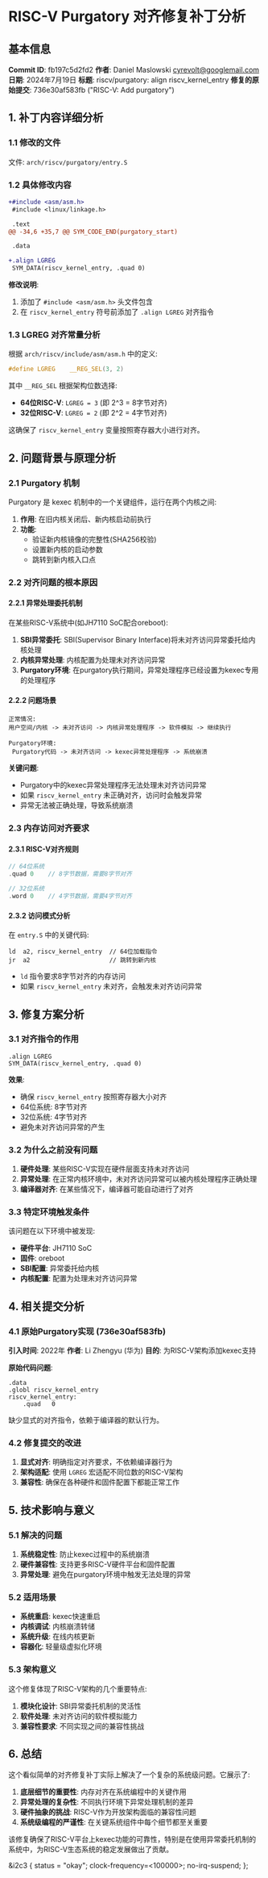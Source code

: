 # RISC-V Purgatory 对齐修复补丁分析

## 基本信息

**Commit ID**: fb197c5d2fd2
**作者**: Daniel Maslowski <cyrevolt@googlemail.com>
**日期**: 2024年7月19日
**标题**: riscv/purgatory: align riscv_kernel_entry
**修复的原始提交**: 736e30af583fb ("RISC-V: Add purgatory")

## 1. 补丁内容详细分析

### 1.1 修改的文件

文件: `arch/riscv/purgatory/entry.S`

### 1.2 具体修改内容

```diff
+#include <asm/asm.h>
 #include <linux/linkage.h>

 .text
@@ -34,6 +35,7 @@ SYM_CODE_END(purgatory_start)

 .data

+.align LGREG
 SYM_DATA(riscv_kernel_entry, .quad 0)
```

**修改说明**:
1. 添加了 `#include <asm/asm.h>` 头文件包含
2. 在 `riscv_kernel_entry` 符号前添加了 `.align LGREG` 对齐指令

### 1.3 LGREG 对齐常量分析

根据 `arch/riscv/include/asm/asm.h` 中的定义:

```c
#define LGREG    __REG_SEL(3, 2)
```

其中 `__REG_SEL` 根据架构位数选择:
- **64位RISC-V**: `LGREG = 3` (即 2^3 = 8字节对齐)
- **32位RISC-V**: `LGREG = 2` (即 2^2 = 4字节对齐)

这确保了 `riscv_kernel_entry` 变量按照寄存器大小进行对齐。

## 2. 问题背景与原理分析

### 2.1 Purgatory 机制

Purgatory 是 kexec 机制中的一个关键组件，运行在两个内核之间:

1. **作用**: 在旧内核关闭后、新内核启动前执行
2. **功能**:
   - 验证新内核镜像的完整性(SHA256校验)
   - 设置新内核的启动参数
   - 跳转到新内核入口点

### 2.2 对齐问题的根本原因

#### 2.2.1 异常处理委托机制

在某些RISC-V系统中(如JH7110 SoC配合oreboot):

1. **SBI异常委托**: SBI(Supervisor Binary Interface)将未对齐访问异常委托给内核处理
2. **内核异常处理**: 内核配置为处理未对齐访问异常
3. **Purgatory环境**: 在purgatory执行期间，异常处理程序已经设置为kexec专用的处理程序

#### 2.2.2 问题场景

```
正常情况:
用户空间/内核 -> 未对齐访问 -> 内核异常处理程序 -> 软件模拟 -> 继续执行

Purgatory环境:
 Purgatory代码 -> 未对齐访问 -> kexec异常处理程序 -> 系统崩溃
```

**关键问题**:
- Purgatory中的kexec异常处理程序无法处理未对齐访问异常
- 如果 `riscv_kernel_entry` 未正确对齐，访问时会触发异常
- 异常无法被正确处理，导致系统崩溃

### 2.3 内存访问对齐要求

#### 2.3.1 RISC-V对齐规则

```c
// 64位系统
.quad 0    // 8字节数据，需要8字节对齐

// 32位系统
.word 0    // 4字节数据，需要4字节对齐
```

#### 2.3.2 访问模式分析

在 `entry.S` 中的关键代码:

```assembly
ld  a2, riscv_kernel_entry  // 64位加载指令
jr  a2                      // 跳转到新内核
```

- `ld` 指令要求8字节对齐的内存访问
- 如果 `riscv_kernel_entry` 未对齐，会触发未对齐访问异常

## 3. 修复方案分析

### 3.1 对齐指令的作用

```assembly
.align LGREG
SYM_DATA(riscv_kernel_entry, .quad 0)
```

**效果**:
- 确保 `riscv_kernel_entry` 按照寄存器大小对齐
- 64位系统: 8字节对齐
- 32位系统: 4字节对齐
- 避免未对齐访问异常的产生

### 3.2 为什么之前没有问题

1. **硬件处理**: 某些RISC-V实现在硬件层面支持未对齐访问
2. **异常处理**: 在正常内核环境中，未对齐访问异常可以被内核处理程序正确处理
3. **编译器对齐**: 在某些情况下，编译器可能自动进行了对齐

### 3.3 特定环境触发条件

该问题在以下环境中被发现:
- **硬件平台**: JH7110 SoC
- **固件**: oreboot
- **SBI配置**: 异常委托给内核
- **内核配置**: 配置为处理未对齐访问异常

## 4. 相关提交分析

### 4.1 原始Purgatory实现 (736e30af583fb)

**引入时间**: 2022年
**作者**: Li Zhengyu (华为)
**目的**: 为RISC-V架构添加kexec支持

**原始代码问题**:
```assembly
.data
.globl riscv_kernel_entry
riscv_kernel_entry:
    .quad   0
```

缺少显式的对齐指令，依赖于编译器的默认行为。

### 4.2 修复提交的改进

1. **显式对齐**: 明确指定对齐要求，不依赖编译器行为
2. **架构适配**: 使用 `LGREG` 宏适配不同位数的RISC-V架构
3. **兼容性**: 确保在各种硬件和固件配置下都能正常工作

## 5. 技术影响与意义

### 5.1 解决的问题

1. **系统稳定性**: 防止kexec过程中的系统崩溃
2. **硬件兼容性**: 支持更多RISC-V硬件平台和固件配置
3. **异常处理**: 避免在purgatory环境中触发无法处理的异常

### 5.2 适用场景

- **系统重启**: kexec快速重启
- **内核调试**: 内核崩溃转储
- **系统升级**: 在线内核更新
- **容器化**: 轻量级虚拟化环境

### 5.3 架构意义

这个修复体现了RISC-V架构的几个重要特点:

1. **模块化设计**: SBI异常委托机制的灵活性
2. **软件处理**: 未对齐访问的软件模拟能力
3. **兼容性要求**: 不同实现之间的兼容性挑战

## 6. 总结

这个看似简单的对齐修复补丁实际上解决了一个复杂的系统级问题。它展示了:

1. **底层细节的重要性**: 内存对齐在系统编程中的关键作用
2. **异常处理的复杂性**: 不同执行环境下异常处理机制的差异
3. **硬件抽象的挑战**: RISC-V作为开放架构面临的兼容性问题
4. **系统级编程的严谨性**: 在关键系统组件中每个细节都至关重要

该修复确保了RISC-V平台上kexec功能的可靠性，特别是在使用异常委托机制的系统中，为RISC-V生态系统的稳定发展做出了贡献。


&i2c3 {
        status = "okay";
        clock-frequency=<100000>;
        no-irq-suspend;
};